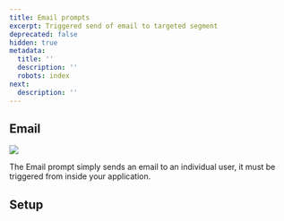 ```yaml
---
title: Email prompts
excerpt: Triggered send of email to targeted segment
deprecated: false
hidden: true
metadata:
  title: ''
  description: ''
  robots: index
next:
  description: ''
---
```

## Email

![](https://files.readme.io/23359f7-image.png)

The Email prompt simply sends an email to an individual user, it must be triggered from inside your application.

## Setup